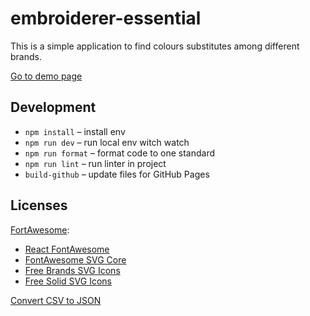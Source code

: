 # embroiderer-essential

This is a simple application to find colours substitutes among different brands.

[Go to demo page](https://edworczak.github.io/embroiderer-essential/)

## Development

* `npm install` – install env
* `npm run dev` – run local env witch watch
* `npm run format` – format code to one standard
* `npm run lint` – run linter in project
* `build-github` – update files for GitHub Pages

## Licenses
[FortAwesome](https://github.com/FortAwesome):
* [React FontAwesome](https://github.com/FortAwesome/react-fontawesome)
* [FontAwesome SVG Core](https://github.com/FortAwesome/fontawesome-svg-core)
* [Free Brands SVG Icons](https://github.com/FortAwesome/free-brands-svg-icons)
* [Free Solid SVG Icons](https://github.com/FortAwesome/free-solid-svg-icons)

[Convert CSV to JSON](https://www.convertcsv.com/csv-to-json.htm)